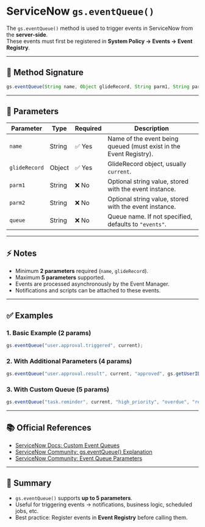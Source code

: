 # ServiceNow `gs.eventQueue()`

The `gs.eventQueue()` method is used to trigger events in ServiceNow from the **server-side**.  
These events must first be registered in **System Policy → Events → Event Registry**.

---

## 📌 Method Signature

```javascript
gs.eventQueue(String name, Object glideRecord, String parm1, String parm2, String queue);
```

---

## 📖 Parameters

| Parameter     | Type     | Required | Description                                                                 |
|---------------|----------|----------|-----------------------------------------------------------------------------|
| `name`        | String   | ✅ Yes   | Name of the event being queued (must exist in the Event Registry).          |
| `glideRecord` | Object   | ✅ Yes   | GlideRecord object, usually `current`.                                      |
| `parm1`       | String   | ❌ No    | Optional string value, stored with the event instance.                      |
| `parm2`       | String   | ❌ No    | Optional string value, stored with the event instance.                      |
| `queue`       | String   | ❌ No    | Queue name. If not specified, defaults to `"events"`.                       |

---

## ⚡ Notes

- Minimum **2 parameters** required (`name`, `glideRecord`).
- Maximum **5 parameters** supported.
- Events are processed asynchronously by the Event Manager.
- Notifications and scripts can be attached to these events.

---

## ✅ Examples

### 1. Basic Example (2 params)
```javascript
gs.eventQueue("user.approval.triggered", current);
```

### 2. With Additional Parameters (4 params)
```javascript
gs.eventQueue("user.approval.result", current, "approved", gs.getUserID());
```

### 3. With Custom Queue (5 params)
```javascript
gs.eventQueue("task.reminder", current, "high_priority", "overdue", "reminder_queue");
```

---

## 📚 Official References

- [ServiceNow Docs: Custom Event Queues](https://www.servicenow.com/community/developer-articles/custom-event-queues/ta-p/3045097)  
- [ServiceNow Community: gs.eventQueue() Explanation](https://www.servicenow.com/community/developer-forum/gs-eventqueue/m-p/1529244)  
- [ServiceNow Community: Event Queue Parameters](https://www.servicenow.com/community/developer-forum/mail-notification-using-event-queue/m-p/2995462)

---

## 📝 Summary

- `gs.eventQueue()` supports **up to 5 parameters**.  
- Useful for triggering events → notifications, business logic, scheduled jobs, etc.  
- Best practice: Register events in **Event Registry** before calling them.  
